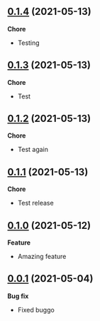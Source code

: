 ## [0.1.4](https://github.com/undefined/releases/tag/v0.1.4) (2021-05-13)

**Chore**

- Testing

## [0.1.3](https://github.com/helloitsjoe/release-toolkit/releases/tag/v0.1.3) (2021-05-13)

**Chore**

- Test

## [0.1.2](https://github.com/helloitsjoe/release-toolkit/releases/tag/v0.1.2) (2021-05-13)

**Chore**

- Test again

## [0.1.1](https://github.com/helloitsjoe/release-toolkit/releases/tag/v0.1.1) (2021-05-13)

**Chore**

- Test release

## [0.1.0](https://github.com/helloitsjoe/release-toolkit/releases/tag/v0.1.0) (2021-05-12)

**Feature**

- Amazing feature

## [0.0.1](https://github.com/helloitsjoe/changelog/releases/tag/v0.0.1) (2021-05-04)

**Bug fix**

- Fixed buggo

